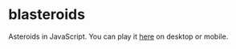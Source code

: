 # blasteroids 
Asteroids in JavaScript. You can play it [here](https://blasteroids.s3.us-east-2.amazonaws.com/index.html) on desktop or mobile.
